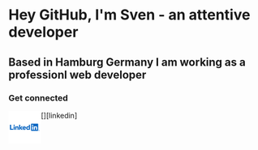 # Hey GitHub, I'm Sven - an attentive developer

## Based in Hamburg Germany I am working as a professionl web developer

### Get connected

[<img align="left" alt="Linkedin" width="64px" src="https://github.com/attentiveDev/attentiveDev/blob/main/images/linkedin.png?raw=true" />][linkedin]
